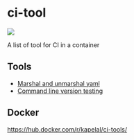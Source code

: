 # ci-tool

![](https://circleci.com/gh/Kapelal/ci-tools/tree/master.svg?style=shield)

A list of tool for CI in a container

## Tools

+ [Marshal and unmarshal yaml](https://github.com/ghodss/yaml)
+ [Command line version testing](https://github.com/Masterminds/vert)

## Docker

https://hub.docker.com/r/kapelal/ci-tools/
